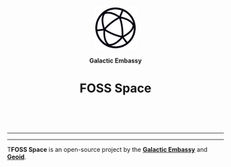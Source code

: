 <header>
<p align="center">
    <img src="assets/image/logo_dark.png" width="20%" height="20%" alt="Geoid Logo">
</p>
<p align='center' style='border-bottom: none;'><b>Galactic Embassy</b></p>
<h1 align='center' style='border-bottom: none;'>FOSS Space</h1>
<h3 align='center'></h3>
</header>
<br>

---




---

T**FOSS Space** is an open-source project by the **[Galactic Embassy](https://www.galacticembassy.com "Galactic Embassy website")** and **[Geoid](https://www.geoid.org "Geoid website")**.